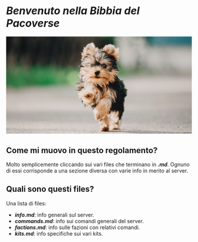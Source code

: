 # *Benvenuto nella Bibbia del Pacoverse*

<img src="images/paco.webp">

## Come mi muovo in questo regolamento?
Molto semplicemente cliccando sui vari files che terminano in ***.md***. Ognuno di essi corrisponde a una sezione diversa con varie info in merito al server.

## Quali sono questi files?
Una lista di files:
- ***info.md***: info generali sul server.
- ***commands.md***: info sui comandi generali del server.
- ***factions.md***: info sulle fazioni con relativi comandi.
- ***kits.md***: info specifiche sui vari kits.
